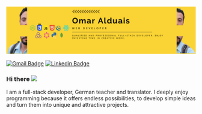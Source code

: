 ![This is an image](https://github.com/OmarAlduais/omaralduais/blob/main/assets/images/Yellow%20Motivational%20Web%20Developer%20Linkedin%20Banner%20(4).png)

[![Gmail Badge](https://img.shields.io/badge/-Gmail-c14438?style=flat-square&logo=Gmail&logoColor=white&link=mailto:omar.a.alduais@gmail.com)](mailto:omar.a.alduais@gmail.com) 
 [![Linkedin Badge](https://img.shields.io/badge/-omar_alduais-blue?style=flat-square&logo=Linkedin&logoColor=white&link=https://www.linkedin.com/in/omaralduais/)](https://www.linkedin.com/in/omaralduais/)
 
### Hi there <a href="https://www.gautamkrishnar.com/"><img src="https://media.giphy.com/media/hvRJCLFzcasrR4ia7z/giphy.gif" width="5%"></a>
I am a full-stack developer, German teacher and translator. I deeply enjoy programming because it offers endless possibilities, to develop simple ideas and turn them into unique and attractive projects.
<!--
**OmarAlduais/omaralduais** is a ✨ _special_ ✨ repository because its `README.md` (this file) appears on your GitHub profile.

Here are some ideas to get you started:

- 🔭 I’m currently working on ...
- 🌱 I’m currently learning ...
- 👯 I’m looking to collaborate on ...
- 🤔 I’m looking for help with ...
- 💬 Ask me about ...
- 📫 How to reach me: ...
- 😄 Pronouns: ...
- ⚡ Fun fact: ...
-->
